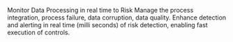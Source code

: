 Monitor Data Processing in real time to Risk Manage the process integration, process failure, data corruption, data quality.
Enhance detection and alerting in real time (milli seconds) of risk detection, enabling fast execution of controls.
